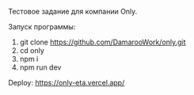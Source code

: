 Тестовое задание для компании Only.

Запуск программы:
1. git clone https://github.com/DamarooWork/only.git
2. cd only
3. npm i
4. npm run dev

Deploy: https://only-eta.vercel.app/
